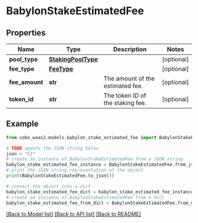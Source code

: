 # BabylonStakeEstimatedFee


## Properties

Name | Type | Description | Notes
------------ | ------------- | ------------- | -------------
**pool_type** | [**StakingPoolType**](StakingPoolType.md) |  | [optional] 
**fee_type** | [**FeeType**](FeeType.md) |  | [optional] 
**fee_amount** | **str** | The amount of the estimated fee. | [optional] 
**token_id** | **str** | The token ID of the staking fee. | [optional] 

## Example

```python
from cobo_waas2.models.babylon_stake_estimated_fee import BabylonStakeEstimatedFee

# TODO update the JSON string below
json = "{}"
# create an instance of BabylonStakeEstimatedFee from a JSON string
babylon_stake_estimated_fee_instance = BabylonStakeEstimatedFee.from_json(json)
# print the JSON string representation of the object
print(BabylonStakeEstimatedFee.to_json())

# convert the object into a dict
babylon_stake_estimated_fee_dict = babylon_stake_estimated_fee_instance.to_dict()
# create an instance of BabylonStakeEstimatedFee from a dict
babylon_stake_estimated_fee_from_dict = BabylonStakeEstimatedFee.from_dict(babylon_stake_estimated_fee_dict)
```
[[Back to Model list]](../README.md#documentation-for-models) [[Back to API list]](../README.md#documentation-for-api-endpoints) [[Back to README]](../README.md)


